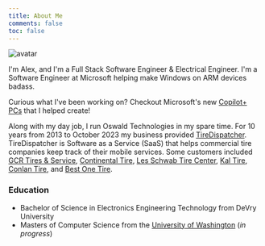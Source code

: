 ```yaml
---
title: About Me
comments: false
toc: false
---
```


![avatar](avatar.png)

I'm Alex, and I'm a Full Stack Software Engineer & Electrical Engineer. I'm a Software Engineer at Microsoft helping make Windows on ARM devices badass.

Curious what I've been working on? Checkout Microsoft's new [Copilot+ PCs](https://www.microsoft.com/en-us/windows/copilot-plus-pcs) that I helped create!

Along with my day job, I run Oswald Technologies in my spare time. For 10 years from 2013 to October 2023 my business provided [TireDispatcher](https://tiredispatcher.com). TireDispatcher is Software as a Service (SaaS) that helps commercial tire companies keep track of their mobile services. Some customers included [GCR Tires & Service](https://www.gcrtires.com/), [Continental Tire](https://www.continentaltire.com/), [Les Schwab Tire Center](https://www.lesschwab.com/), [Kal Tire](https://www.kaltire.com/), [Conlan Tire](https://www.conlantire.com/), and [Best One Tire](https://www.bestonetire.com/).

### Education

- Bachelor of Science in Electronics Engineering Technology from DeVry University
- Masters of Computer Science from the [University of Washington](https://www.washington.edu/) (*in progress*)

